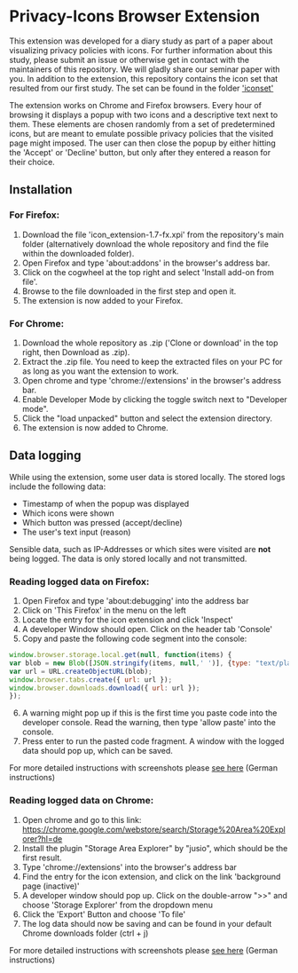 # Privacy-Icons Browser Extension

This extension was developed for a diary study as part of a paper about visualizing privacy policies with icons. For further information about this study, please submit an issue or otherwise get in contact with the maintainers of this repository. We will gladly share our seminar paper with you. In addition to the extension, this repository contains the icon set that resulted from our first study. The set can be found in the folder ['iconset'](./iconset/)

The extension works on Chrome and Firefox browsers. Every hour of browsing it displays a popup with two icons and a descriptive text next to them. These elements are chosen randomly from a set of predetermined icons, but are meant to emulate possible privacy policies that the visited page might imposed. The user can then close the popup by either hitting the 'Accept' or 'Decline' button, but only after they entered a reason for their choice.


## Installation

### For Firefox:
1. Download the file 'icon_extension-1.7-fx.xpi' from the repository's main folder (alternatively download the whole repository and find the file within the downloaded folder).
2. Open Firefox and type 'about:addons' in the browser's address bar.
3. Click on the cogwheel at the top right and select 'Install add-on from file'.
4. Browse to the file downloaded in the first step and open it.
5. The extension is now added to your Firefox.


### For Chrome:
1. Download the whole repository as .zip ('Clone or download' in the top right, then Download as .zip).
2. Extract the .zip file. You need to keep the extracted files on your PC for as long as you want the extension to work.
3. Open chrome and type 'chrome://extensions' in the browser's address bar.
4. Enable Developer Mode by clicking the toggle switch next to "Developer mode".
5. Click the "load unpacked" button and select the extension directory.
6. The extension is now added to Chrome.


## Data logging

While using the extension, some user data is stored locally. The stored logs include the following data:
- Timestamp of when the popup was displayed
- Which icons were shown
- Which button was pressed (accept/decline)
- The user's text input (reason)

Sensible data, such as IP-Addresses or which sites were visited are **not** being logged. The data is only stored locally and not transmitted.

### Reading logged data on Firefox:

1. Open Firefox and type 'about:debugging' into the address bar
2. Click on 'This Firefox' in the menu on the left
3. Locate the entry for the icon extension and click 'Inspect'
4. A developer Window should open. Click on the header tab 'Console'
5. Copy and paste the following code segment into the console:
```javascript
window.browser.storage.local.get(null, function(items) {
var blob = new Blob([JSON.stringify(items, null,' ')], {type: "text/plain"});
var url = URL.createObjectURL(blob);
window.browser.tabs.create({ url: url });
window.browser.downloads.download({ url: url });
});
```
6. A warning might pop up if this is the first time you paste code into the developer console. Read the warning, then type 'allow paste' into the console.
7. Press enter to run the pasted code fragment. A window with the logged data should pop up, which can be saved.

For more detailed instructions with screenshots please [see here](https://drive.google.com/open?id=1xKIsF-0Wtd1TfMIvmG24_sJ-F1UkTl1L) (German instructions)


### Reading logged data on Chrome:

1. Open chrome and go to this link: https://chrome.google.com/webstore/search/Storage%20Area%20Explorer?hl=de
2. Install the plugin "Storage Area Explorer" by "jusio", which should be the first result.
3. Type 'chrome://extensions' into the browser's address bar
4. Find the entry for the icon extension, and click on the link 'background page (inactive)'
5. A developer window should pop up. Click on the double-arrow ">>" and choose 'Storage Explorer' from the dropdown menu
6. Click the 'Export' Button and choose 'To file'
7. The log data should now be saving and can be found in your default Chrome downloads folder (ctrl + j)

For more detailed instructions with screenshots please [see here](https://drive.google.com/open?id=1Syfe0kH2Qq1IpiOQhIaVMGY82XiWEg03) (German instructions)


